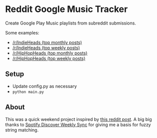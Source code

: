 # Reddit Google Music Tracker
Create Google Play Music playlists from subreddit submissions.

Some examples:

* [/r/IndieHeads (top monthly posts)](https://play.google.com/music/playlist/AMaBXynOLaI4zUwcFwJBmHv94BLpfNm-dg_cHhB9FbkMKUvYH1_Vn2vmXjXY1QlP4NlVAymEdOg06pVd6mnvuLir37GQPJnCNw%3D%3D)
* [/r/IndieHeads (top weekly posts)](https://play.google.com/music/playlist/AMaBXymzTXHz0lZbT9oAkhvP92X6jKW1Hie55hL3LJsVMEPuEoboR8J5OkzeCbAO3SqbcAv_wpwjeSpTfePs5mThErQoT0fYmg%3D%3D)
* [/r/HipHopHeads (top monthly posts)](https://play.google.com/music/playlist/AMaBXymivx9TuU21yiGQ4IPmfkyYCswUlKRnvj6lGKxQPrVIJBgoV2keguFIiEAIy4_UKsC_UyL0nS1OBkVaMskaZksgJVRzQA%3D%3D)
* [/r/HipHopHeads (top weekly posts)](https://play.google.com/music/playlist/AMaBXyl_rRDP3z4gPvynVbzwhWPokkO3gqIC3J-zVTcphn9NzG1VIw-tyYAXqsDi5KtOsqExNGYK6uW8I-ecScNyeeqQyEtVZQ%3D%3D)

## Setup
* Update config.py as necessary
* ```python main.py```

## About
This was a quick weekend project inspired by [this reddit post](https://www.reddit.com/r/indieheads/comments/9e3vkk/i_made_a_spotify_playlist_that_gets_the_top_new/).
A big big thanks to [Spotify Discover Weekly Sync](https://github.com/moxuz/spotify-discover-weekly-sync) for giving me a basis for fuzzy string matching.
